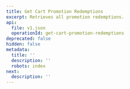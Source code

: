 ```yaml
---
title: Get Cart Promotion Redemptions
excerpt: Retrieves all promotion redemptions.
api:
  file: v1.json
  operationId: get-cart-promotion-redemptions
deprecated: false
hidden: false
metadata:
  title: ''
  description: ''
  robots: index
next:
  description: ''
---
```

<br />
